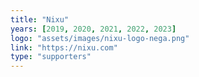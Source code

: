 ```yaml
---
title: "Nixu"
years: [2019, 2020, 2021, 2022, 2023]
logo: "assets/images/nixu-logo-nega.png"
link: "https://nixu.com"
type: "supporters"
---
```

